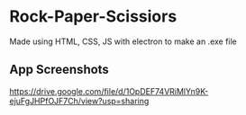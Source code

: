 # Rock-Paper-Scissiors
Made using HTML, CSS, JS with electron to make an .exe file

## App Screenshots
https://drive.google.com/file/d/1OpDEF74VRiMlYn9K-ejuFgJHPfOJF7Ch/view?usp=sharing
<table>
<tbody>
<tr>
<img src="https://s3.us-west-2.amazonaws.com/secure.notion-static.com/e54c7ae1-a551-427f-807f-f8fd9f2ed596/Untitled.png?X-Amz-Algorithm=AWS4-HMAC-SHA256&X-Amz-Credential=AKIAT73L2G45O3KS52Y5%2F20210828%2Fus-west-2%2Fs3%2Faws4_request&X-Amz-Date=20210828T033511Z&X-Amz-Expires=86400&X-Amz-Signature=76d8fbc6d66e4c6a3336dfaa115db21b2b638666f03377175959ca52e32945df&X-Amz-SignedHeaders=host&response-content-disposition=filename%20%3D%22Untitled.png%22" alt="" /></tr>
<tr><img src="https://s3.us-west-2.amazonaws.com/secure.notion-static.com/1902cf36-2da3-42f1-bd26-fe82c7801ca4/Untitled.png?X-Amz-Algorithm=AWS4-HMAC-SHA256&X-Amz-Credential=AKIAT73L2G45O3KS52Y5%2F20210828%2Fus-west-2%2Fs3%2Faws4_request&X-Amz-Date=20210828T033507Z&X-Amz-Expires=86400&X-Amz-Signature=87ab0502caaef96bde4c9ef4fc47744dcfc646cec17b0606d98ce67b291846c3&X-Amz-SignedHeaders=host&response-content-disposition=filename%20%3D%22Untitled.png%22" alt="" /></tr>
<tr><img src="https://s3.us-west-2.amazonaws.com/secure.notion-static.com/8ce2e7db-8d26-408c-a924-365f51d5350f/Untitled.png?X-Amz-Algorithm=AWS4-HMAC-SHA256&X-Amz-Credential=AKIAT73L2G45O3KS52Y5%2F20210828%2Fus-west-2%2Fs3%2Faws4_request&X-Amz-Date=20210828T033505Z&X-Amz-Expires=86400&X-Amz-Signature=89a0a24f41a450829e6d0537f6d3219647d054fa9032a303499e9d40216c0150&X-Amz-SignedHeaders=host&response-content-disposition=filename%20%3D%22Untitled.png%22" alt="" />
</tr>
</tbody>
</table>
